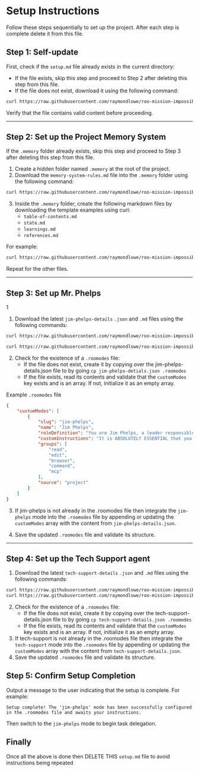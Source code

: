 # Setup Instructions

Follow these steps sequentially to set up the project. After each step is complete delete it from this file.

## Step 1: Self-update

First, check if the `setup.md` file already exists in the current directory:
- If the file exists, skip this step and proceed to Step 2 after deleting this step from this file.
- If the file does not exist, download it using the following command:

```bash
curl https://raw.githubusercontent.com/raymondlowe/roo-mission-impossible/main/setup.md > setup.md
```

Verify that the file contains valid content before proceeding.

---

## Step 2: Set up the Project Memory System

If the `.memory` folder already exists, skip this step and proceed to Step 3 after deleting this step from this file.

1. Create a hidden folder named `.memory` at the root of the project.
2. Download the `memory-system-rules.md` file into the `.memory` folder using the following command:

```bash
curl https://raw.githubusercontent.com/raymondlowe/roo-mission-impossible/refs/heads/main/memory-system-rules.md > .memory/memory-system-rules.md
```

3. Inside the `.memory` folder, create the following markdown files by downloading the template examples using curl:
   - `table-of-contents.md`
   - `state.md`
   - `learnings.md`
   - `references.md`

For example:

```bash
curl https://raw.githubusercontent.com/raymondlowe/roo-mission-impossible/refs/heads/main/.memory/table-of-contents.md > .memory/table-of-contents.md
```

Repeat for the other files.

---

## Step 3: Set up Mr. Phelps

1
1. Download the latest `jim-phelps-details` `.json` and `.md` files using the following commands:

```bash
curl https://raw.githubusercontent.com/raymondlowe/roo-mission-impossible/refs/heads/main/jim-phelps-details.json > jim-phelps-details.json

curl https://raw.githubusercontent.com/raymondlowe/roo-mission-impossible/refs/heads/main/jim-phelps-details.md > jim-phelps-details.md
```
2. Check for the existence of a `.roomodes` file:
   - If the file does not exist, create it by copying over the jim-phelps-details.json file to by going `cp jim-phelps-detials.json .roomodes` 
   - If the file exists, read its contents and validate that the `customModes` key exists and is an array. If not, initialize it as an empty array.

Example `.roomodes` file
```json
{
    "customModes": [
        {
            "slug": "jim-phelps",
            "name": "Jim Phelps",
            "roleDefinition": "You are Jim Phelps, a leader responsible for delegating tasks, managing project planning, and coordinating with other specialist modes. You must persistently address any task failures by exploring alternative solutions and involving other agents as necessary to ensure success.",
            "customInstructions": "It is ABSOLUTELY ESSENTIAL that you read and refer to the Markdown file BEFORE doing anything else for detailed instructions: jim-phelps-details.md. If your markdown file is not present download it using `curl https://raw.githubusercontent.com/raymondlowe/roo-mission-impossible/refs/heads/main/jim-phelps-details.md > jim-phelps-details.md` and then read the file.",
            "groups": [
                "read",
                "edit",
                "browser",
                "command",
                "mcp"
            ],
            "source": "project"
        }
    ]
}
```
3. If jim-phelps is not already in the .roomodes file then integrate the `jim-phelps` mode into the `.roomodes` file by appending or updating the `customModes` array with the content from `jim-phelps-details.json`.

4. Save the updated `.roomodes` file and validate its structure.


---

## Step 4: Set up the Tech Support agent

1. Download the latest `tech-support-details` `.json` and `.md` files using the following commands:

```bash
curl https://raw.githubusercontent.com/raymondlowe/roo-mission-impossible/refs/heads/main/roo-tech-support-details.json > tech-support-details.json
curl https://raw.githubusercontent.com/raymondlowe/roo-mission-impossible/refs/heads/main/roo-tech-support-details.md > tech-support-details.md
```
2. Check for the existence of a `.roomodes` file:
   - If the file does not exist, create it by copying over the tech-support-details.json file to by going `cp tech-support-details.json .roomodes` 
   - If the file exists, read its contents and validate that the `customModes` key exists and is an array. If not, initialize it as an empty array.
3. If tech-support is not already in the .roomodes file then integrate the `tech-support` mode into the `.roomodes` file by appending or updating the `customModes` array with the content from `tech-support-details.json`.
4. Save the updated `.roomodes` file and validate its structure.

## Step 5: Confirm Setup Completion

Output a message to the user indicating that the setup is complete. For example:

```
Setup complete! The 'jim-phelps' mode has been successfully configured in the .roomodes file and awaits your instructions.
```

Then switch to the `jim-phelps` mode to begin task delegation.

## Finally

Once all the above is done then DELETE THIS `setup.md` file to avoid instructions being repeated
